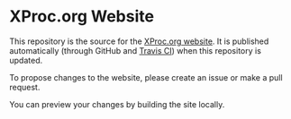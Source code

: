 # XProc.org Website

This repository is the source for the
[XProc.org website](https://xproc.org/).
It is published automatically
(through GitHub and [Travis CI](https://travis-ci.org/))
when this repository is updated.

To propose changes to the website, please create an issue or make a
pull request.

You can preview your changes by building the site locally.
